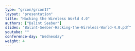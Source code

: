 ```yaml
---
type: "grcon/grcon17"
layout: "presentation"
title: "Hacking the Wireless World 4.0"
authors: ["Balint Seeber"]
slides: "Balint-Seeber-Hacking-the-Wireless-World-4.0.pdf"
youtube: ""
conference-day: "Wednesday"
weight: 4
---
```


